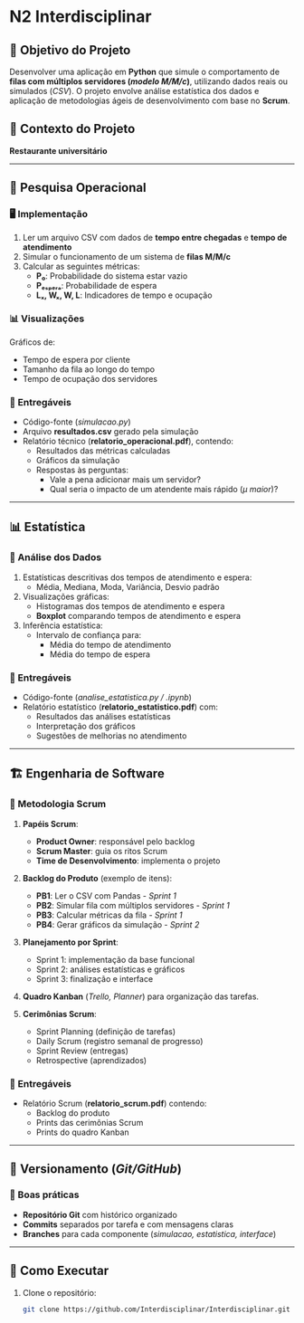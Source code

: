 # N2 Interdisciplinar

## 📌 Objetivo do Projeto
Desenvolver uma aplicação em **Python** que simule o comportamento de **filas com múltiplos servidores (_modelo M/M/c_)**, utilizando dados reais ou simulados (_CSV_). O projeto envolve análise estatística dos dados e aplicação de metodologias ágeis de desenvolvimento com base no **Scrum**.

## 🏥 Contexto do Projeto
**Restaurante universitário**

---

## 🔢 Pesquisa Operacional
### 🖥️ Implementação
1. Ler um arquivo CSV com dados de **tempo entre chegadas** e **tempo de atendimento**
2. Simular o funcionamento de um sistema de **filas M/M/c**
3. Calcular as seguintes métricas:
   - **P₀**: Probabilidade do sistema estar vazio
   - **Pₑₛₚₑᵣₐ**: Probabilidade de espera
   - **Lₓ, Wₓ, W, L**: Indicadores de tempo e ocupação

### 📊 Visualizações
Gráficos de:
- Tempo de espera por cliente
- Tamanho da fila ao longo do tempo
- Tempo de ocupação dos servidores

### 📂 Entregáveis
- Código-fonte (_simulacao.py_)
- Arquivo **resultados.csv** gerado pela simulação
- Relatório técnico (**relatorio_operacional.pdf**), contendo:
  - Resultados das métricas calculadas
  - Gráficos da simulação
  - Respostas às perguntas:
    - Vale a pena adicionar mais um servidor?
    - Qual seria o impacto de um atendente mais rápido (_μ maior_)?

---

## 📊 Estatística
### 📌 Análise dos Dados
1. Estatísticas descritivas dos tempos de atendimento e espera:
   - Média, Mediana, Moda, Variância, Desvio padrão
2. Visualizações gráficas:
   - Histogramas dos tempos de atendimento e espera
   - **Boxplot** comparando tempos de atendimento e espera
3. Inferência estatística:
   - Intervalo de confiança para:
     - Média do tempo de atendimento
     - Média do tempo de espera

### 📂 Entregáveis
- Código-fonte (_analise_estatistica.py / .ipynb_)
- Relatório estatístico (**relatorio_estatistico.pdf**) com:
  - Resultados das análises estatísticas
  - Interpretação dos gráficos
  - Sugestões de melhorias no atendimento

---

## 🏗️ Engenharia de Software
### 📜 Metodologia Scrum
1. **Papéis Scrum**:
   - **Product Owner**: responsável pelo backlog
   - **Scrum Master**: guia os ritos Scrum
   - **Time de Desenvolvimento**: implementa o projeto

2. **Backlog do Produto** (exemplo de itens):
   - **PB1**: Ler o CSV com Pandas - _Sprint 1_
   - **PB2**: Simular fila com múltiplos servidores - _Sprint 1_
   - **PB3**: Calcular métricas da fila - _Sprint 1_
   - **PB4**: Gerar gráficos da simulação - _Sprint 2_

3. **Planejamento por Sprint**:
   - Sprint 1: implementação da base funcional
   - Sprint 2: análises estatísticas e gráficos
   - Sprint 3: finalização e interface

4. **Quadro Kanban** (_Trello, Planner_) para organização das tarefas.

5. **Cerimônias Scrum**:
   - Sprint Planning (definição de tarefas)
   - Daily Scrum (registro semanal de progresso)
   - Sprint Review (entregas)
   - Retrospective (aprendizados)

### 📂 Entregáveis
- Relatório Scrum (**relatorio_scrum.pdf**) contendo:
  - Backlog do produto
  - Prints das cerimônias Scrum
  - Prints do quadro Kanban

---

## 📝 Versionamento (_Git/GitHub_)
### 📜 Boas práticas
- **Repositório Git** com histórico organizado
- **Commits** separados por tarefa e com mensagens claras
- **Branches** para cada componente (_simulacao, estatistica, interface_)

---

## 🏁 Como Executar
1. Clone o repositório:
   ```bash
   git clone https://github.com/Interdisciplinar/Interdisciplinar.git

